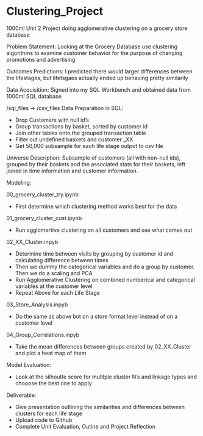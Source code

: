 # Clustering_Project

1000ml Unit 2 Project doing agglomerative clustering on a grocery store database

Problem Statement: Looking at the Grocery Database use clustering algorithms to examine customer behavior for the purpose of changing promotions and advertising

Outcomes Predictions:
I predicted there would larger differences between the lifestages, but lifetsgaes actually ended up behaving pretty similarily

Data Acquisition: Signed into my SQL Workbench and obtained data from 1000ml SQL database

/sql_files -> /csv_files
Data Preparation in SQL: 
- Drop Customers with null id’s
- Group transactions by basket, sorted by customer id
- Join other tables onto the grouped transaction table
- Filter out undefined baskets and customer _XX
- Get 50,000 subsample for each life stage output to csv file

Universe Description:
Subsample of customers (all with non-null ids), grouped by their baskets and the associated stats for their baskets, left joined in time information and customer information. 

Modeling:

00_grocery_cluster_try.ipynb
- First determine which clustering method works best for the data

01_grocery_cluster_cust.ipynb
- Run agglomertive clustering on all customers and see what comes out

02_XX_Cluster.inpyb

- Determine time between visits by grouping by customer id and calculating difference between times
- Then we dummy the categorical variables and do a group by customer. Then we do a scaling and PCA
- Run Agglomerative Clustering on combined numberical and categorical variables at the customer level
- Repeat Above for each Life Stage

03_Store_Analysis.inpyb
- Do the same as above but on a store format level instead of on a customer level

04_Group_Correlations.inpyb
- Take the mean differences between groups created by 02_XX_Cluster and plot a heat map of them

Model Evaluation:
- Look at the silhoutte score for mulitple cluster N’s and linkage types and chooose the best one to apply

Deliverable:
- Give presentation outlining the similarities and differences between clusters for each life stage
- Upload code to Github
- Complete Unit Evaluation, Outine and Project Reflection